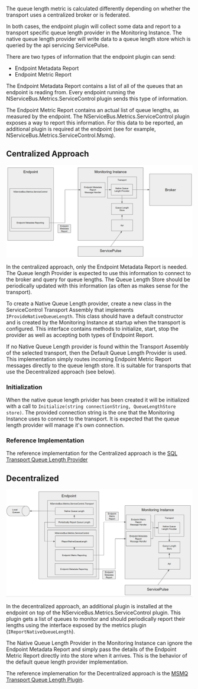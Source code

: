 The queue length metric is calculated differently depending on whether the transport uses a centralized broker or is federated.

In both cases, the endpoint plugin will collect some data and report to a transport specific queue length provider in the Monitoring Instance. The native queue length provider will write data to a queue length store which is queried by the api servicing ServicePulse.

There are two types of information that the endpoint plugin can send:
- Endpoint Metadata Report
- Endpoint Metric Report

The Endpoint Metadata Report contains a list of all of the queues that an endpoint is reading from. Every endpoint running the NServiceBus.Metrics.ServiceControl plugin sends this type of information.

The Endpoint Metric Report contains an actual list of queue lengths, as measured by the endpoint. The NServiceBus.Metrics.ServiceControl plugin exposes a way to report this information. For this data to be reported, an additional plugin is required at the endpoint (see for example, NServiceBus.Metrics.ServiceControl.Msmq).


## Centralized Approach

![Centralized Approach](./queue-length/centralized-queue-length.png)

In the centralized approach, only the Endpoint Metadata Report is needed. The Queue length Provider is expected to use this information to connect to the broker and query for queue lengths. The Queue Length Store should be periodically updated with this information (as often as makes sense for the transport). 

To create a Native Queue Length provider, create a new class in the ServiceControl Transport Assembly that implements `IProvideNativeQueueLength`. This class should have a default constructor and is created by the Monitoring Instance at startup when the transport is configured. This interface contains methods to initialize, start, stop the provider as well as accepting both types of Endpoint Report. 

If no Native Queue Length provider is found within the Transport Assembly of the selected transport, then the Default Queue Length Provider is used. This implementation simply routes incoming Endpoint Metric Report messages directly to the queue length store. It is suitable for transports that use the Decentralized approach (see below). 

### Initialization

When the native queue length privider has been created it will be initialized with a call to `Initialize(string connectionString, QueueLengthStore store)`. The provided connection string is the one that the Monitoring Instance uses to connect to the transport. It is expected that the queue length provider will manage it's own connection.

### Reference Implementation

The reference implementation for the Centralized approach is the [SQL Transport Queue Length Provider](https://github.com/Particular/ServiceControl.Monitoring/blob/develop/src/ServiceControl.Transports.SQLServer/QueueLengthProvider.cs)


## Decentralized

![Decentralized Approach](./queue-length/decentralized-queue-length.png)

In the decentralized approach, an additional plugin is installed at the endpoint on top of the NServiceBus.Metrics.ServiceControl plugin. This plugin gets a list of queues to monitor and should periodically report their lengths using the interface exposed by the metrics plugin (`IReportNativeQueueLength`).

The Native Queue Length Provider in the Monitoring Instance can ignore the Endpoint Metadata Report and simply pass the details of the Endpoint Metric Report directly into the store when it arrives. This is the behavior of the default queue length provider implementation. 

The reference implemenation for the Decentralized approach is the [MSMQ Transport Queue Length Plugin](https://github.com/Particular/nservicebus.metrics.servicecontrol.msmq).